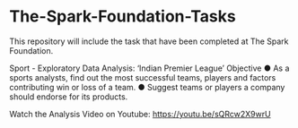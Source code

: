 # The-Spark-Foundation-Tasks
This repository will include the task that have been completed at The Spark Foundation.

Sport - Exploratory Data Analysis: ‘Indian Premier League’
Objective
● As a sports analysts, find out the most successful teams, players and factors contributing win or loss of a team.
● Suggest teams or players a company should endorse for its products.

Watch the Analysis Video on Youtube: https://youtu.be/sQRcw2X9wrU
